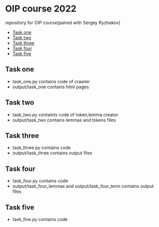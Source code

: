 # OIP course 2022

repository for OIP course(paired with Sergey Ryzhakov)

* [Task one](#task-one)
* [Task two](#task-two)
* [Task three](#task-three)
* [Task four](#task-four)
* [Task five](#task-five)


## Task one

* task_one.py contains code of crawler
* output/task_one contains html pages 


## Task two

* task_two.py containts code of token,lemma creator
* output/task_two contains lemmas and tokens files


## Task three

* task_three.py contains code
* output/task_three contains output files 

## Task four

* task_four.py contains code
* output/task_four_lemmas and output/task_four_term contains output files

## Task five

* task_five.py contains code

